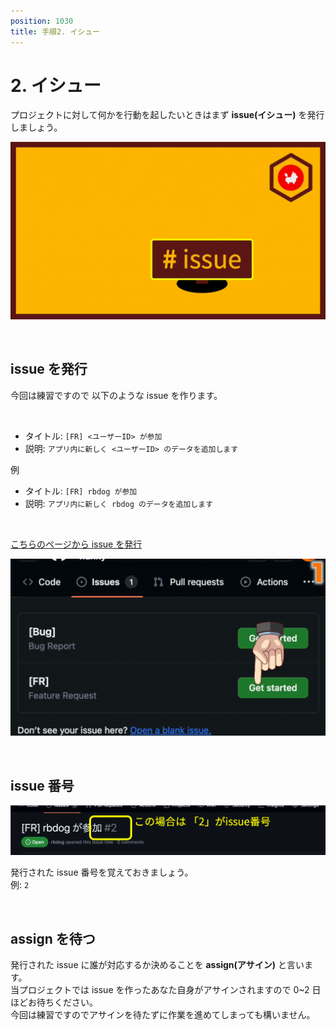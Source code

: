 ```yaml
---
position: 1030
title: 手順2. イシュー
---
```


# 2. イシュー

プロジェクトに対して何かを行動を起したいときはまず **issue(イシュー)** を発行しましょう。

![gif](/tutorial_assets/eye-issue.gif)

<br />

## issue を発行

今回は練習ですので 以下のような issue を作ります。

<br />

- タイトル: `[FR] <ユーザーID> が参加`
- 説明: `アプリ内に新しく <ユーザーID> のデータを追加します`

例

- タイトル: `[FR] rbdog が参加`
- 説明: `アプリ内に新しく rbdog のデータを追加します`

<br />

<a href="https://github.com/rubydog-jp/hunny/issues" class='mybtn'>こちらのページから issue を発行</a>

![gif](/tutorial_assets/issue.gif)

<br />

## issue 番号

![image](/tutorial_assets/issue-number.png)

発行された issue 番号を覚えておきましょう。  
例: `2`

<br />

## assign を待つ

発行された issue に誰が対応するか決めることを **assign(アサイン)** と言います。  
当プロジェクトでは issue を作ったあなた自身がアサインされますので 0~2 日ほどお待ちください。  
今回は練習ですのでアサインを待たずに作業を進めてしまっても構いません。
